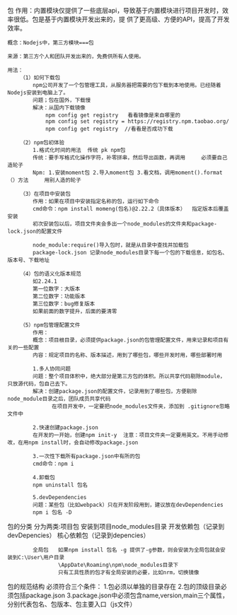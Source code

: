 包
    作用：内置模块仅提供了一些底层api，导致基于内置模块进行项目开发时，效率很低。包是基于内置模块开发出来的，提
        供了更高级、方便的API，提高了开发效率。
    
    概念：Nodejs中，第三方模块===包
    
    来源：第三方个人和团队开发出来的，免费供所有人使用。
    
    用法：
        （1）如何下载包
            npm公司开发了一个包管理工具，从服务器把需要的包下载到本地使用。已经随着Nodejs安装到电脑上了。
            问题；包在国外，下载慢
            解决：从国内下载镜像
                npm config get registry   看看镜像是来自哪里的
                npm config set registry = https://registry.npm.taobao.org/
                npm config get registry  //看看是否成功下载

        （2）npm包初体验
            1.格式化时间的用法  传统 pk npm包
            传统：要手写格式化操作字符，补零拼串，然后导出函数，再调用     必须要自己造轮子
            Npm: 1.安装moment包 2.导入moment包 3.看文档，调用moment().format（）方法     用别人造的轮子

        （3）在项目中安装包
            作用：如果在项目中安装指定名称的包，运行如下命令
            cmd命令：npm install momeng(包名)@2.22.2（具体版本）  指定版本后覆盖安装
            初次安装包以后，项目文件夹会多出一个node_modules的文件夹和package-lock.json的配置文件
            
            node_module:require()导入包时，就是从目录中查找并加载包
            package-lock.json 记录node_modules目录下每一个包的下载信息，如包名、版本号、下载地址

        （4）包的语义化版本规范
            如2.24.1
            第一位数字：大版本
            第二位数字：功能版本
            第三位数字：bug修复版本
            如果前面的数字提升，后面的要清零

        （5）npm包管理配置文件
            作用：
            概念：项目根目录，必须提供package.json的包管理配置文件，用来记录和项目有关的一些配置     
            内容：规定项目的名称、版本描述，用到了哪些包，哪些开发时用，哪些部署时用

            1.多人协同问题
            问题：整个项目体积中，绝大部分是第三方包的体积。所以共享代码剔除module，只放源代码，包自己去下。
            解决：创建package.json的配置文件，记录用到了哪些包，方便剔除node_module目录之后，团队成员共享代码
                  在项目开发中，一定要把node_modules文件夹，添加到 .gitignore忽略文件中
            
            2.快速创建package.json
            在开发的一开始，创建npm init-y  注意：项目文件夹一定要用英文。不用手动修改，在用npm install时，会自动修改package.json

            3.一次性下载所有package.json中有所的包
            cmd命令：npm i

            4.卸载包
            npm uninstall 包名

            5.devDependencies
            问题：某些包（比如webpack）只在开发阶段用到，建议放在devDependencies 
            npm i 包名 -D               

包的分类
    分为两类:项目包   安装到项目node_modules目录
                开发依赖包（记录到devDepencies）
                核心依赖包（记录到depencies）
            
            全局包   如果npm install 包名 -g 提供了-g参数，则会安装为全局包就会安装到C:\User\用户目录        
                    \AppDate\Roaming\npm\node_modules目录下
                    只有工具性质的包才有全局安装的必要，比如nrm，切换镜像

包的规范结构
    必须符合三个条件：
        1.包必须以单独的目录存在
        2.包的顶级目录必须包括package.json
        3.package.json中必须包含name,version,main三个属性，分别代表包名、包版本、包主要入口（js文件）